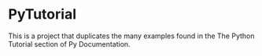 # PyTutorial
This is a project that duplicates the many examples found in the The Python Tutorial section of Py Documentation.
